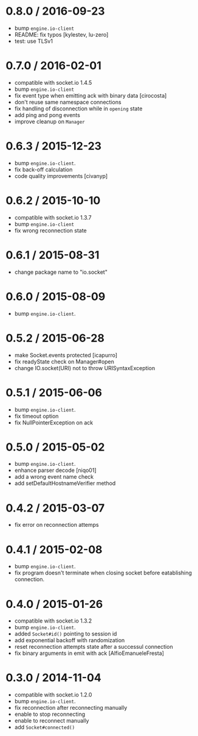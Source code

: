 
0.8.0 / 2016-09-23
==================

* bump `engine.io-client`
* README: fix typos [kylestev, lu-zero]
* test: use TLSv1

0.7.0 / 2016-02-01
==================

* compatible with socket.io 1.4.5
* bump `engine.io-client`
* fix event type when emitting ack with binary data [cirocosta]
* don't reuse same namespace connections
* fix handling of disconnection while in `opening` state
* add ping and pong events
* improve cleanup on `Manager`

0.6.3 / 2015-12-23
==================

* bump `engine.io-client`.
* fix back-off calculation
* code quality improvements [civanyp]

0.6.2 / 2015-10-10
==================

* compatible with socket.io 1.3.7
* bump `engine.io-client`
* fix wrong reconnection state

0.6.1 / 2015-08-31
==================

* change package name to "io.socket"

0.6.0 / 2015-08-09
==================

* bump `engine.io-client`.

0.5.2 / 2015-06-28
==================

* make Socket.events protected [icapurro]
* fix readyState check on Manager#open
* change IO.socket(URI) not to throw URISyntaxException

0.5.1 / 2015-06-06
==================

* bump `engine.io-client`.
* fix timeout option
* fix NullPointerException on ack

0.5.0 / 2015-05-02
==================

* bump `engine.io-client`.
* enhance parser decode [niqo01]
* add a wrong event name check
* add setDefaultHostnameVerifier method

0.4.2 / 2015-03-07
==================

* fix error on reconnection attemps

0.4.1 / 2015-02-08
==================

* bump `engine.io-client`.
* fix program doesn't terminate when closing socket before eatablishing connection.

0.4.0 / 2015-01-26
==================

* compatible with socket.io 1.3.2
* bump `engine.io-client`.
* added `Socket#id()` pointing to session id
* add exponential backoff with randomization
* reset reconnection attempts state after a successul connection
* fix binary arguments in emit with ack [AlfioEmanueleFresta]

0.3.0 / 2014-11-04
==================

* compatible with socket.io 1.2.0
* bump `engine.io-client`.
* fix reconnection after reconnecting manually
* enable to stop reconnecting
* enable to reconnect manually
* add `Socket#connected()`
